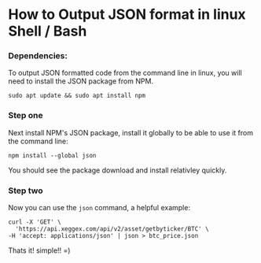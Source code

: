 # How to Output JSON format in linux Shell / Bash

### Dependencies:
  To output JSON formatted code from the command line in linux, you will need to install the JSON package from NPM.

  `sudo apt update && sudo apt install npm`


### Step one
  Next install NPM's JSON package, install it globally to be able to use it from the command line:

  `npm install --global json`

  You should see the package download and install relativley quickly.



### Step two

  Now you can use the `json` command, a helpful example:

  ```
  curl -X 'GET' \
    'https://api.xeggex.com/api/v2/asset/getbyticker/BTC' \
  -H 'accept: applications/json' | json > btc_price.json
  ```

Thats it! simple!! =)
